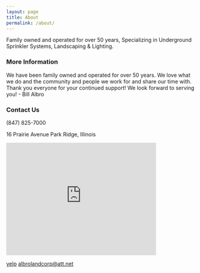```yaml
---
layout: page
title: About
permalink: /about/
---
```


Family owned and operated for over 50 years, Specializing in Underground Sprinkler Systems, Landscaping & Lighting.

### More Information

We have been family owned and operated for over 50 years. We love what we do and the community and people we work for and share our time with. Thank you everyone for your continued support! We look forward to serving you! - Bill Albro

### Contact Us

(847) 825-7000

16 Prairie Avenue
Park Ridge, Illinois

<iframe src="https://www.google.com/maps/embed?pb=!1m18!1m12!1m3!1d2964.529745256016!2d-87.83617668452233!3d42.01036497921187!2m3!1f0!2f0!3f0!3m2!1i1024!2i768!4f13.1!3m3!1m2!1s0x880fc9b7b64fc953%3A0x66960fa48bec792c!2s16+Prairie+Ave%2C+Park+Ridge%2C+IL+60068!5e0!3m2!1sen!2sus!4v1515302756936" width="400" height="300" frameborder="0" style="border:0" allowfullscreen></iframe>

[yelp](http://www.yelp.com/biz/albro-land-corporation-park-ridge)
[albrolandcorp@att.net](mailto:albrolandcorp@att.net)
